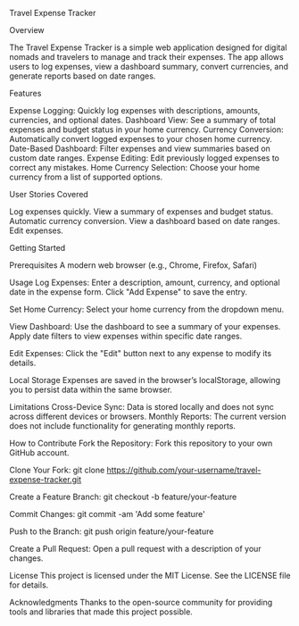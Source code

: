 Travel Expense Tracker

Overview

The Travel Expense Tracker is a simple web application designed for digital nomads and travelers to manage and track their expenses. The app allows users to log expenses, view a dashboard summary, convert currencies, and generate reports based on date ranges.

Features

Expense Logging: Quickly log expenses with descriptions, amounts, currencies, and optional dates.
Dashboard View: See a summary of total expenses and budget status in your home currency.
Currency Conversion: Automatically convert logged expenses to your chosen home currency.
Date-Based Dashboard: Filter expenses and view summaries based on custom date ranges.
Expense Editing: Edit previously logged expenses to correct any mistakes.
Home Currency Selection: Choose your home currency from a list of supported options.

User Stories Covered

Log expenses quickly.
View a summary of expenses and budget status.
Automatic currency conversion.
View a dashboard based on date ranges.
Edit expenses.

Getting Started

Prerequisites
A modern web browser (e.g., Chrome, Firefox, Safari)

Usage
Log Expenses:
Enter a description, amount, currency, and optional date in the expense form.
Click "Add Expense" to save the entry.

Set Home Currency:
Select your home currency from the dropdown menu.

View Dashboard:
Use the dashboard to see a summary of your expenses.
Apply date filters to view expenses within specific date ranges.

Edit Expenses:
Click the "Edit" button next to any expense to modify its details.

Local Storage
Expenses are saved in the browser’s localStorage, allowing you to persist data within the same browser.

Limitations
Cross-Device Sync: Data is stored locally and does not sync across different devices or browsers.
Monthly Reports: The current version does not include functionality for generating monthly reports.

How to Contribute
Fork the Repository: Fork this repository to your own GitHub account.

Clone Your Fork: git clone https://github.com/your-username/travel-expense-tracker.git

Create a Feature Branch: git checkout -b feature/your-feature

Commit Changes: git commit -am 'Add some feature'

Push to the Branch: git push origin feature/your-feature

Create a Pull Request: Open a pull request with a description of your changes.

License
This project is licensed under the MIT License. See the LICENSE file for details.

Acknowledgments
Thanks to the open-source community for providing tools and libraries that made this project possible.
